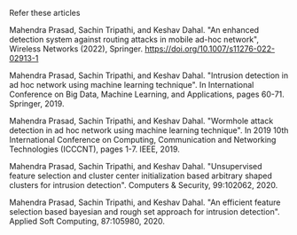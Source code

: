 Refer these articles

Mahendra Prasad, Sachin Tripathi, and Keshav Dahal. "An enhanced detection system against routing attacks in mobile ad-hoc network", Wireless Networks (2022), Springer. https://doi.org/10.1007/s11276-022-02913-1

Mahendra Prasad, Sachin Tripathi, and Keshav Dahal. "Intrusion detection in ad hoc network using machine learning technique". In International Conference on Big Data, Machine Learning, and Applications, pages 60-71. Springer, 2019.

Mahendra Prasad, Sachin Tripathi, and Keshav Dahal. "Wormhole attack detection in ad hoc network using machine learning technique". In 2019 10th International Conference on Computing, Communication and Networking Technologies (ICCCNT), pages 1-7. IEEE, 2019.

Mahendra Prasad, Sachin Tripathi, and Keshav Dahal. "Unsupervised feature selection and cluster center initialization based arbitrary shaped clusters for intrusion detection". Computers & Security, 99:102062, 2020.

Mahendra Prasad, Sachin Tripathi, and Keshav Dahal. "An efficient feature selection based bayesian and rough set approach for intrusion detection". Applied Soft Computing, 87:105980, 2020.
